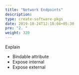 ```yaml
---
title: "Network Endpoints"
description:
type: create-software-pkgs
date: 2019-10-24T12:18:04+05:30
pre: "2. "
weight: 320
---
```


Explain

* Bindable attribute
* Expose internal
* Expose external